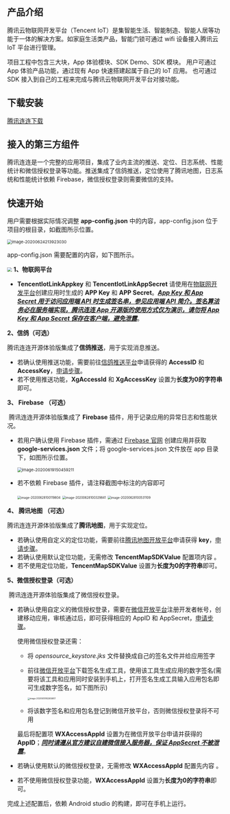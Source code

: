 ## 产品介绍

腾讯云物联网开发平台（Tencent IoT）是集智能生活、智能制造、智能人居等功能于一体的解决方案。如家庭生活类产品，智能门锁可通过 wifi 设备接入腾讯云 IoT 平台进行管理。

项目工程中包含三大块，App 体验模块、SDK Demo、SDK 模块。 用户可通过 App 体验产品功能，通过现有 App 快速搭建起属于自己的 IoT 应用。 也可通过 SDK 接入到自己的工程来完成与腾讯云物联网开发平台对接功能。

## 下载安装

[腾讯连连下载]([https://github.com/tencentyun/iot-link-android/wiki/%E4%B8%8B%E8%BD%BD%E5%AE%89%E8%A3%85](https://github.com/tencentyun/iot-link-android/wiki/下载安装))

## 接入的第三方组件

腾讯连连是一个完整的应用项目，集成了业内主流的推送、定位、日志系统、性能统计和微信授权登录等功能。推送集成了信鸽推送，定位使用了腾讯地图，日志系统和性能统计依赖 Firebase，微信授权登录则需要微信的支持。



## 快速开始

用户需要根据实际情况调整 **app-config.json** 中的内容，app-config.json 位于项目的根目录，如截图所示位置。

<img src="https://main.qcloudimg.com/raw/9d8f86a5e9bff3a3a2bd639a0c0f32bf.png" alt="image-20200624213923030" style="zoom: 67%;" />

app-config.json 需要配置的内容，如下图所示。

<img src="https://main.qcloudimg.com/raw/9bc4a0d484193daf89e62928a15c5cd2.png" style="zoom:67%;" /> **1、物联网平台**

* **TencentIotLinkAppkey** 和 **TencentIotLinkAppSecret** 请使用在[物联网开发平台](https://cloud.tencent.com/product/iotexplorer)创建应用时生成的 **APP Key** 和 **APP Secret**。<u>***App Key 和 App Secret 用于访问应用端 API 时生成签名串，参见[应用端 API 简介](https://cloud.tencent.com/document/product/1081/40773)。签名算法务必在服务端实现，腾讯连连 App 开源版的使用方式仅为演示，请勿将 App Key 和 App Secret 保存在客户端，避免泄露***</u>。

**2、信鸽（可选）**

  ​	腾讯连连开源体验版集成了**信鸽推送**，用于实现消息推送。

  * 若确认使用推送功能，需要前往[信鸽推送平台](https://cloud.tencent.com/product/tpns?fromSource=gwzcw.2454256.2454256.2454256&utm_medium=cpc&utm_id=gwzcw.2454256.2454256.2454256)申请获得的 **AccessID** 和 **AccessKey**，[申请步骤](https://cloud.tencent.com/product/tpns/getting-started)。
  * 若不使用推送功能，**XgAccessId** 和 **XgAccessKey**  设置为**长度为0的字符串**即可。

**3、 Firebase （可选）**

  ​	腾讯连连开源体验版集成了 **Firebase** 插件，用于记录应用的异常日志和性能状况。

  * 若用户确认使用 Firebase 插件，需通过 [Firebase 官网](https://firebase.google.cn/?hl=zh-cn) 创建应用并获取 **google-services.json** 文件；将 google-services.json 文件放在 app 目录下，如图所示位置。

    <img src="https://main.qcloudimg.com/raw/561020db1f2d17c37399da6158d14b12.png" alt="image-20200619150459211" style="zoom:67%;" />

  * 若不依赖 Firebase 插件，请注释截图中标注的内容即可

    <img src="https://main.qcloudimg.com/raw/d1e21091c93ad724d21e833263081919.png" alt="image-20200628100119804" style="zoom:50%;" />

    <img src="https://main.qcloudimg.com/raw/e6ce262011f9309c516b7ff27283417f.png" alt="image-20200628100329841" style="zoom:50%;" />

    <img src="https://main.qcloudimg.com/raw/be98955a98abc5562bf45a1aaac127f5.png" alt="image-20200628100531109" style="zoom:50%;" />

**4、 腾讯地图 （可选）**

  ​	腾讯连连开源体验版集成了**腾讯地图**，用于实现定位。

  * 若确认使用自定义的定位功能，需要前往[腾讯地图开放平台](https://lbs.qq.com/)申请获得 **key**，[申请步骤](https://lbs.qq.com/mobile/androidLocationSDK/androidGeoGuide/androidGeoCreat)。
  * 若确认使用默认定位功能，无需修改 **TencentMapSDKValue** 配置项内容 。
  * 若不使用定位功能，**TencentMapSDKValue** 设置为**长度为0的字符串**即可。

**5、微信授权登录（可选）**

  ​    腾讯连连开源体验版集成了微信授权登录。

  * 若确认使用自定义的微信授权登录，需要在[微信开放平台](https://open.weixin.qq.com/)注册开发者帐号，创建移动应用，审核通过后，即可获得相应的 AppID 和 AppSecret，[申请步骤](https://developers.weixin.qq.com/doc/oplatform/Mobile_App/WeChat_Login/Development_Guide.html)。

    使用微信授权登录还需：

    - 将 *opensource_keystore.jks* 文件替换成自己的签名文件并给应用签字

    - 前往[微信开放平台](https://developers.weixin.qq.com/doc/oplatform/Downloads/Android_Resource.html)下载签名生成工具，使用该工具生成应用的数字签名(需要将该工具和应用同时安装到手机上，打开签名生成工具输入应用包名即可生成数字签名，如下图所示)

      <img src="https://main.qcloudimg.com/raw/e5734b5731d77e8b1e271cbd78bb5fcf.png" alt="image-20200619162858817" style="zoom: 33%;" />

    - 将该数字签名和应用包名登记到微信开放平台，否则微信授权登录将不可用

    最后将配置项 **WXAccessAppId** 设置为在微信开放平台申请并获得的 **AppID**；***<u>同时请遵从官方建议自建微信接入服务器，保证 AppSecret 不被泄露</u>***。

  * 若确认使用默认的微信授权登录，无需修改 **WXAccessAppId** 配置先内容 。
  * 若不使用微信授权登录功能，**WXAccessAppId** 设置为**长度为0的字符串**即可。

  

完成上述配置后，依赖 Android studio 的构建，即可在手机上运行。
